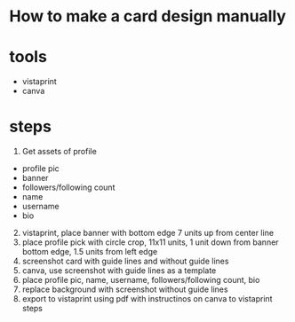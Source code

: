 # How to make a card design manually

# tools
- vistaprint
- canva

# steps
1. Get assets of profile
- profile pic
- banner
- followers/following count
- name
- username
- bio

2. vistaprint, place banner with bottom edge 7 units up from center line
3. place profile pick with circle crop, 11x11 units, 1 unit down from banner bottom edge, 1.5 units from left edge
3. screenshot card with guide lines and without guide lines
4. canva, use screenshot with guide lines as a template
5. place profile pic, name, username, followers/following count, bio
6. replace background with screenshot without guide lines
7. export to vistaprint using pdf with instructinos on canva to vistaprint steps
